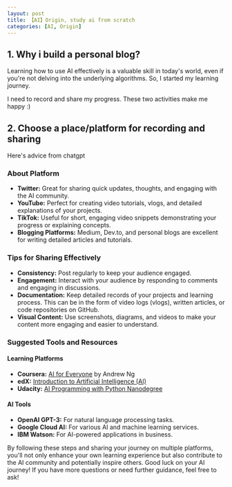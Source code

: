 ```yaml
---
layout: post
title: 【AI】Origin, study ai from scratch
categories: [AI, Origin]
---
```


## 1. Why i build a personal blog?

Learning how to use AI effectively is a valuable skill in today's world, even if you're not delving into the underlying algorithms. So, I started my learning journey.

I need to record and share my progress. These two activities make me happy :)

## 2. Choose a place/platform for recording and sharing

Here's advice from chatgpt

### About Platform

- **Twitter:** Great for sharing quick updates, thoughts, and engaging with the AI community.
- **YouTube:** Perfect for creating video tutorials, vlogs, and detailed explanations of your projects.
- **TikTok:** Useful for short, engaging video snippets demonstrating your progress or explaining concepts.
- **Blogging Platforms:** Medium, Dev.to, and personal blogs are excellent for writing detailed articles and tutorials.

### Tips for Sharing Effectively

- **Consistency:** Post regularly to keep your audience engaged.
- **Engagement:** Interact with your audience by responding to comments and engaging in discussions.
- **Documentation:** Keep detailed records of your projects and learning process. This can be in the form of video logs (vlogs), written articles, or code repositories on GitHub.
- **Visual Content:** Use screenshots, diagrams, and videos to make your content more engaging and easier to understand.

### Suggested Tools and Resources

#### Learning Platforms

- **Coursera:** [AI for Everyone](https://www.coursera.org/learn/ai-for-everyone) by Andrew Ng
- **edX:** [Introduction to Artificial Intelligence (AI)](https://www.edx.org/course/cs50s-introduction-to-artificial-intelligence-with-python)
- **Udacity:** [AI Programming with Python Nanodegree](https://www.udacity.com/course/ai-programming-python-nanodegree--nd089)

#### AI Tools

- **OpenAI GPT-3:** For natural language processing tasks.
- **Google Cloud AI:** For various AI and machine learning services.
- **IBM Watson:** For AI-powered applications in business.

By following these steps and sharing your journey on multiple platforms, you'll not only enhance your own learning experience but also contribute to the AI community and potentially inspire others. Good luck on your AI journey! If you have more questions or need further guidance, feel free to ask!
